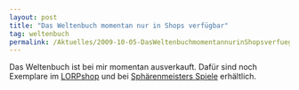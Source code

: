 ```yaml
---
layout: post
title: "Das Weltenbuch momentan nur in Shops verfügbar"
tag: weltenbuch
permalink: /Aktuelles/2009-10-05-DasWeltenbuchmomentannurinShopsverfuegbar
---
```



Das Weltenbuch ist bei mir momentan ausverkauft. Dafür sind noch Exemplare im [LORPshop](https://www.lorpshop.de/product_info.php/info/p3776_Das-Weltenbuch.html) und bei [Sphärenmeisters Spiele](http://shop.strato.de/epages/15455106.sf/?ObjectPath=/Shops/15455106/Products/JCW01) erhältlich.

